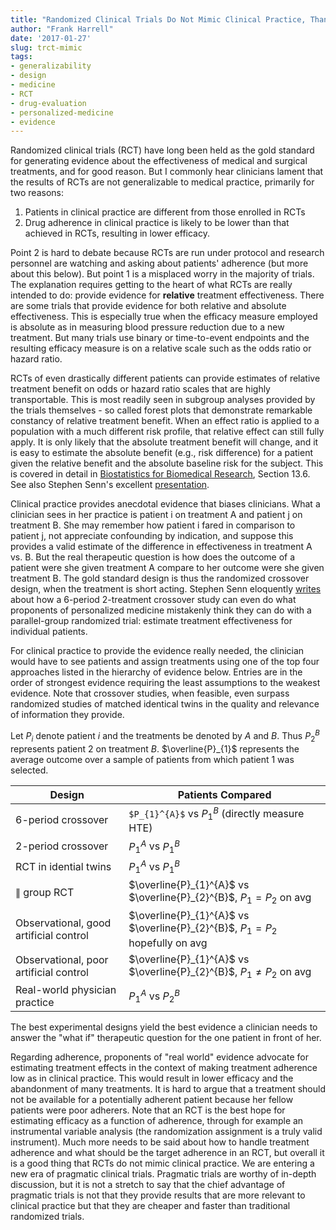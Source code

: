 ```yaml
---
title: "Randomized Clinical Trials Do Not Mimic Clinical Practice, Thank Goodness"
author: "Frank Harrell"
date: '2017-01-27'
slug: trct-mimic
tags:
- generalizability
- design
- medicine
- RCT
- drug-evaluation
- personalized-medicine
- evidence
---
```

Randomized clinical trials (RCT) have long been held as the gold standard for
generating evidence about the effectiveness of medical and surgical
treatments, and for good reason.  But I commonly hear clinicians lament
that the results of RCTs are not generalizable to medical practice,
primarily for two reasons:

1.  Patients in clinical practice are different from those enrolled in
    RCTs
2.  Drug adherence in clinical practice is likely to be lower than that
    achieved in RCTs, resulting in lower efficacy.

Point 2 is hard to debate because RCTs are run under protocol and
research personnel are watching and asking about patients' adherence
(but more about this below).  But point 1 is a misplaced worry in the
majority of trials.  The explanation requires getting to the heart of
what RCTs are really intended to do: provide evidence for **relative**
treatment effectiveness.  There are some trials that provide evidence
for both relative and absolute effectiveness.   This is especially true
when the efficacy measure employed is absolute as in measuring blood
pressure reduction due to a new treatment.  But many trials use binary
or time-to-event endpoints and the resulting efficacy measure is on a
relative scale such as the odds ratio or hazard ratio.

RCTs of even drastically different patients can provide estimates of
relative treatment benefit on odds or hazard ratio scales that are
highly transportable.  This is most readily seen in subgroup analyses
provided by the trials themselves - so called forest plots that
demonstrate remarkable constancy of relative treatment benefit.  When an
effect ratio is applied to a population with a much different risk
profile, that relative effect can still fully apply.  It is only likely
that the absolute treatment benefit will change, and it is easy to
estimate the absolute benefit (e.g., risk difference) for a patient
given the relative benefit and the absolute baseline risk for the
subject.   This is covered in detail in [Biostatistics for Biomedical
Research](http://fharrell.com/links), Section 13.6.  See also Stephen Senn's excellent [presentation](https://www.slideshare.net/StephenSenn1/real-world-modified).

Clinical practice provides anecdotal evidence that biases clinicians.
 What a clinician sees in her practice is patient i on treatment A and
patient j on treatment B.  She may remember how patient i fared in
comparison to patient j, not appreciate confounding by indication, and
suppose this provides a valid estimate of the difference in
effectiveness in treatment A vs. B.  But the real therapeutic question
is how does the outcome of a patient were she given treatment A compare
to her outcome were she given treatment B.  The gold standard design is
thus the randomized crossover design, when the treatment is short
acting.  Stephen Senn eloquently
[writes](http://onlinelibrary.wiley.com/doi/10.1002/sim.6739/abstract) about
how a 6-period 2-treatment crossover study can even do what proponents
of personalized medicine mistakenly think they can do with a
parallel-group randomized trial: estimate treatment effectiveness for
individual patients.

For clinical practice to provide the evidence really needed, the
clinician would have to see patients and assign treatments using one of
the top four approaches listed in the hierarchy of evidence below.
Entries are in the order of strongest evidence requiring the least
assumptions to the weakest evidence. Note that crossover studies, when
feasible, even surpass randomized studies of matched identical twins in
the quality and relevance of information they provide.

Let $P_{i}$ denote patient $i$ and the treatments be denoted by $A$
and $B$.  Thus $P_{2}^{B}$ represents patient 2 on treatment $B$.
$\overline{P}_{1}$ represents the average outcome over a sample of
patients from which patient 1 was selected.

| Design | Patients Compared 
-------- | ----------------- 
6-period crossover | `$P_{1}^{A}$` vs $P_{1}^{B}$ (directly measure HTE)
2-period crossover | $P_{1}^{A}$ vs $P_{1}^{B}$
RCT in idential twins | $P_{1}^{A}$ vs $P_{1}^{B}$
$\parallel$ group RCT | $\overline{P}_{1}^{A}$ vs $\overline{P}_{2}^{B}$,  $P_{1}=P_{2}$ on avg
Observational, good artificial control | $\overline{P}_{1}^{A}$ vs  $\overline{P}_{2}^{B}$, $P_{1}=P_{2}$ hopefully on avg
Observational, poor artificial control | $\overline{P}_{1}^{A}$ vs $\overline{P}_{2}^{B}$, $P_{1}\neq P_{2}$ on avg
Real-world physician practice | $P_{1}^{A}$ vs $P_{2}^{B}$

The best experimental designs yield the best evidence a clinician needs
to answer the "what if" therapeutic question for the one patient in
front of her.

Regarding adherence, proponents of "real world" evidence advocate for
estimating treatment effects in the context of making treatment
adherence low as in clinical practice. This would result in lower
efficacy and the abandonment of many treatments. It is hard to argue
that a treatment should not be available for a potentially adherent
patient because her fellow patients were poor adherers. Note that an RCT
is the best hope for estimating efficacy as a function of adherence,
through for example an instrumental variable analysis (the randomization
assignment is a truly valid instrument). Much more needs to be said
about how to handle treatment adherence and what should be the target
adherence in an RCT, but overall it is a good thing that RCTs do not
mimic clinical practice.  We are entering a new era of pragmatic
clinical trials.  Pragmatic trials are worthy of in-depth discussion,
but it is not a stretch to say that the chief advantage of pragmatic
trials is not that they provide results that are more relevant to
clinical practice but that they are cheaper and faster than traditional
randomized trials.
